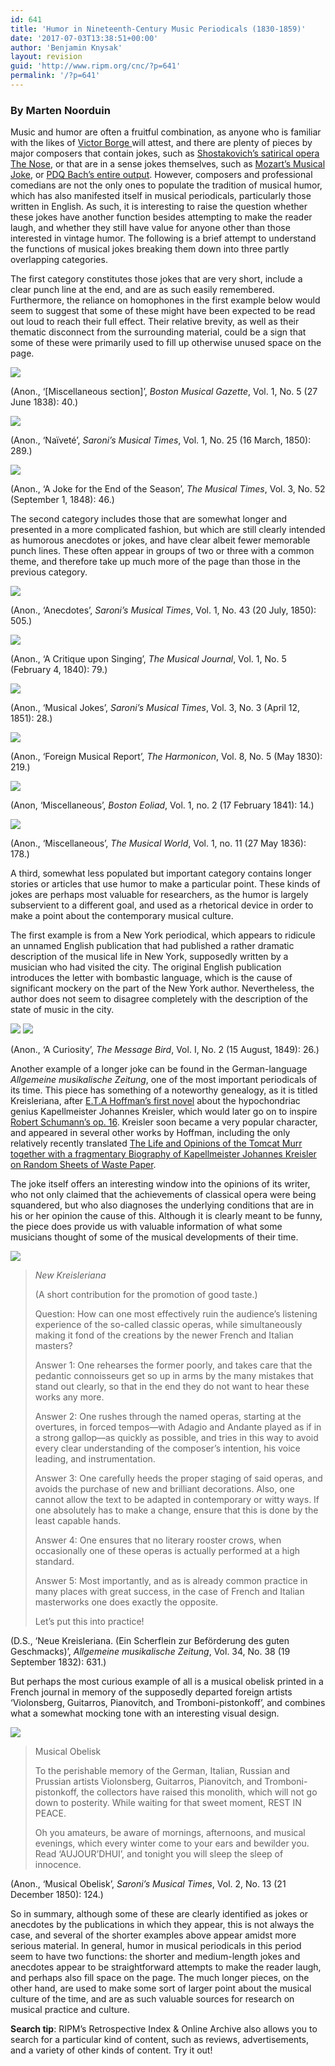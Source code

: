 ```yaml
---
id: 641
title: 'Humor in Nineteenth-Century Music Periodicals (1830-1859)'
date: '2017-07-03T13:38:51+00:00'
author: 'Benjamin Knysak'
layout: revision
guid: 'http://www.ripm.org/cnc/?p=641'
permalink: '/?p=641'
---
```


### By Marten Noorduin

Music and humor are often a fruitful combination, as anyone who is familiar with the likes of [Victor Borge ](https://www.youtube.com/watch?v=EnXpApEsx5I&t) will attest, and there are plenty of pieces by major composers that contain jokes, such as [Shostakovich’s satirical opera The Nose](https://www.youtube.com/watch?v=uoC21I9YDz8&t), or that are in a sense jokes themselves, such as [Mozart’s Musical Joke](https://www.youtube.com/watch?v=nx-N9I1eZyM), or [PDQ Bach’s entire output](https://en.wikipedia.org/wiki/P._D._Q._Bach). However, composers and professional comedians are not the only ones to populate the tradition of musical humor, which has also manifested itself in musical periodicals, particularly those written in English. As such, it is interesting to raise the question whether these jokes have another function besides attempting to make the reader laugh, and whether they still have value for anyone other than those interested in vintage humor. The following is a brief attempt to understand the functions of musical jokes breaking them down into three partly overlapping categories.

The first category constitutes those jokes that are very short, include a clear punch line at the end, and are as such easily remembered. Furthermore, the reliance on homophones in the first example below would seem to suggest that some of these might have been expected to be read out loud to reach their full effect. Their relative brevity, as well as their thematic disconnect from the surrounding material, could be a sign that some of these were primarily used to fill up otherwise unused space on the page.

![](http://www.ripm.org/cnc/wp-content/uploads/2017/06/1.png)

(Anon., ‘\[Miscellaneous section\]’, *Boston Musical Gazette*, Vol. 1, No. 5 (27 June 1838): 40.)

![](http://www.ripm.org/cnc/wp-content/uploads/2017/06/2-1.png)

(Anon., ‘Naïveté’, *Saroni’s Musical Times*, Vol. 1, No. 25 (16 March, 1850): 289.)

![](http://www.ripm.org/cnc/wp-content/uploads/2017/06/3.png)

(Anon., ‘A Joke for the End of the Season’, *The Musical Times*, Vol. 3, No. 52 (September 1, 1848): 46.)

The second category includes those that are somewhat longer and presented in a more complicated fashion, but which are still clearly intended as humorous anecdotes or jokes, and have clear albeit fewer memorable punch lines. These often appear in groups of two or three with a common theme, and therefore take up much more of the page than those in the previous category.

![](http://www.ripm.org/cnc/wp-content/uploads/2017/06/4.png)

(Anon., ‘Anecdotes’, *Saroni’s Musical Times*, Vol. 1, No. 43 (20 July, 1850): 505.)

![](http://www.ripm.org/cnc/wp-content/uploads/2017/06/5.png)

(Anon., ‘A Critique upon Singing’, *The Musical Journal*, Vol. 1, No. 5 (February 4, 1840): 79.)

![](http://www.ripm.org/cnc/wp-content/uploads/2017/06/6.png)

(Anon., ‘Musical Jokes’, *Saroni’s Musical Times*, Vol. 3, No. 3 (April 12, 1851): 28.)

![](http://www.ripm.org/cnc/wp-content/uploads/2017/06/7.png)

(Anon., ‘Foreign Musical Report’, *The Harmonicon*, Vol. 8, No. 5 (May 1830): 219.)

![](http://www.ripm.org/cnc/wp-content/uploads/2017/06/8.png)

(Anon, ‘Miscellaneous’, *Boston Eoliad*, Vol. 1, no. 2 (17 February 1841): 14.)

![](http://www.ripm.org/cnc/wp-content/uploads/2017/06/9.png)

(Anon., ‘Miscellaneous’, *The Musical World*, Vol. 1, no. 11 (27 May 1836): 178.)

A third, somewhat less populated but important category contains longer stories or articles that use humor to make a particular point. These kinds of jokes are perhaps most valuable for researchers, as the humor is largely subservient to a different goal, and used as a rhetorical device in order to make a point about the contemporary musical culture.

The first example is from a New York periodical, which appears to ridicule an unnamed English publication that had published a rather dramatic description of the musical life in New York, supposedly written by a musician who had visited the city. The original English publication introduces the letter with bombastic language, which is the cause of significant mockery on the part of the New York author. Nevertheless, the author does not seem to disagree completely with the description of the state of music in the city.

![](http://www.ripm.org/cnc/wp-content/uploads/2017/06/10a.png) ![](http://www.ripm.org/cnc/wp-content/uploads/2017/06/10b.png)

(Anon., ‘A Curiosity’, *The Message Bird*, Vol. I, No. 2 (15 August, 1849): 26.)

Another example of a longer joke can be found in the German-language *Allgemeine musikalische Zeitung*, one of the most important periodicals of its time. This piece has something of a noteworthy genealogy, as it is titled Kreisleriana, after [E.T.A Hoffman’s first novel](http://www.cambridge.org/gb/academic/subjects/music/music-criticism/e-t-hoffmanns-musical-writings-kreisleriana-poet-and-composer-music-criticism?format=PB&isbn=9780521543392#S6OcPdABmJqz0mVU.97) about the hypochondriac genius Kapellmeister Johannes Kreisler, which would later go on to inspire [Robert Schumann’s op. 16](https://www.youtube.com/watch?v=BdHH5DjYCk4). Kreisler soon became a very popular character, and appeared in several other works by Hoffman, including the only relatively recently translated [The Life and Opinions of the Tomcat Murr together with a fragmentary Biography of Kapellmeister Johannes Kreisler on Random Sheets of Waste Paper](https://granta.com/best-book-1818-life-opinions-tomcat-murr-e-t-hoffmann/).

The joke itself offers an interesting window into the opinions of its writer, who not only claimed that the achievements of classical opera were being squandered, but who also diagnoses the underlying conditions that are in his or her opinion the cause of this. Although it is clearly meant to be funny, the piece does provide us with valuable information of what some musicians thought of some of the musical developments of their time.

![](http://www.ripm.org/cnc/wp-content/uploads/2017/06/11.png)

> *New Kreisleriana*
> 
> (A short contribution for the promotion of good taste.)
> 
> Question: How can one most effectively ruin the audience’s listening experience of the so-called classic operas, while simultaneously making it fond of the creations by the newer French and Italian masters?
> 
> Answer 1: One rehearses the former poorly, and takes care that the pedantic connoisseurs get so up in arms by the many mistakes that stand out clearly, so that in the end they do not want to hear these works any more.
> 
> Answer 2: One rushes through the named operas, starting at the overtures, in forced tempos—with Adagio and Andante played as if in a strong gallop—as quickly as possible, and tries in this way to avoid every clear understanding of the composer’s intention, his voice leading, and instrumentation.
> 
> Answer 3: One carefully heeds the proper staging of said operas, and avoids the purchase of new and brilliant decorations. Also, one cannot allow the text to be adapted in contemporary or witty ways. If one absolutely has to make a change, ensure that this is done by the least capable hands.
> 
> Answer 4: One ensures that no literary rooster crows, when occasionally one of these operas is actually performed at a high standard.
> 
> Answer 5: Most importantly, and as is already common practice in many places with great success, in the case of French and Italian masterworks one does exactly the opposite.
> 
> Let’s put this into practice!

(D.S., ‘Neue Kreisleriana. (Ein Scherflein zur Beförderung des guten Geschmacks)’, *Allgemeine musikalische Zeitung*, Vol. 34, No. 38 (19 September 1832): 631.)

But perhaps the most curious example of all is a musical obelisk printed in a French journal in memory of the supposedly departed foreign artists ‘Violonsberg, Guitarros, Pianovitch, and Tromboni-pistonkoff’, and combines what a somewhat mocking tone with an interesting visual design.

![](http://www.ripm.org/cnc/wp-content/uploads/2017/06/12.png)

> Musical Obelisk
> 
> To the perishable memory of the German, Italian, Russian and Prussian artists Violonsberg, Guitarros, Pianovitch, and Tromboni-pistonkoff, the collectors have raised this monolith, which will not go down to posterity. While waiting for that sweet moment, REST IN PEACE.
> 
> Oh you amateurs, be aware of mornings, afternoons, and musical evenings, which every winter come to your ears and bewilder you. Read ‘AUJOUR’DHUI’, and tonight you will sleep the sleep of innocence.

(Anon., ‘Musical Obelisk’, *Saroni’s Musical Times*, Vol. 2, No. 13 (21 December 1850): 124.)

So in summary, although some of these are clearly identified as jokes or anecdotes by the publications in which they appear, this is not always the case, and several of the shorter examples above appear amidst more serious material. In general, humor in musical periodicals in this period seem to have two functions: the shorter and medium-length jokes and anecdotes appear to be straightforward attempts to make the reader laugh, and perhaps also fill space on the page. The much longer pieces, on the other hand, are used to make some sort of larger point about the musical culture of the time, and are as such valuable sources for research on musical practice and culture.

**Search tip**: RIPM’s Retrospective Index &amp; Online Archive also allows you to search for a particular kind of content, such as reviews, advertisements, and a variety of other kinds of content. Try it out!